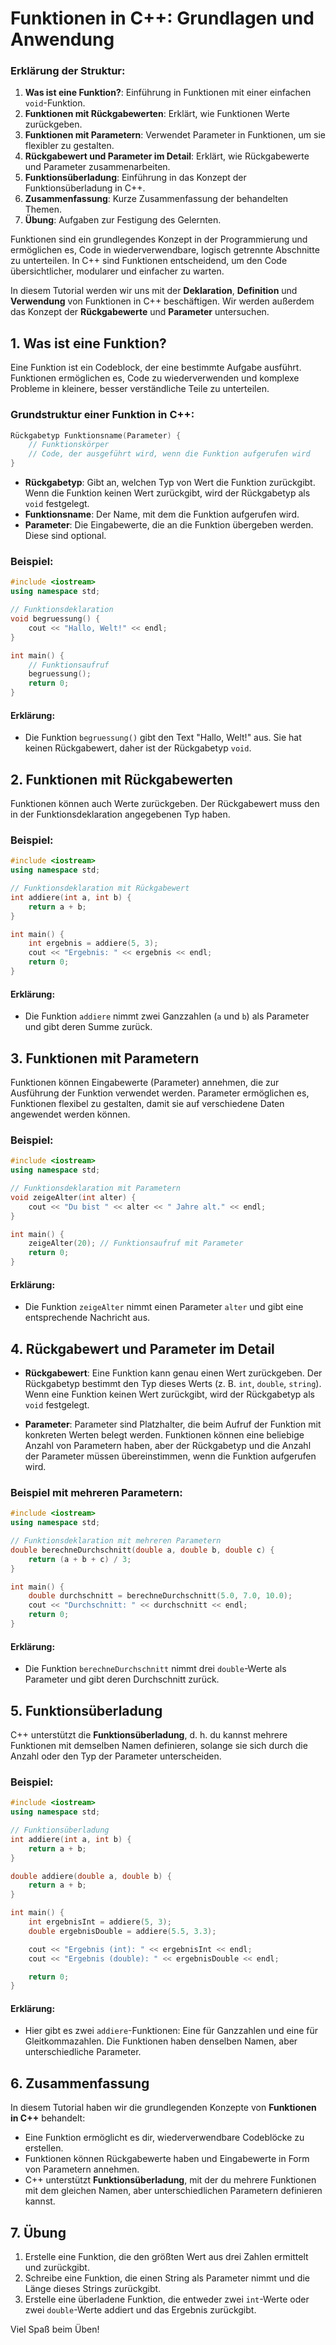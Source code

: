 # Funktionen in C++: Grundlagen und Anwendung

### Erklärung der Struktur:
1. **Was ist eine Funktion?**: Einführung in Funktionen mit einer einfachen `void`-Funktion.
2. **Funktionen mit Rückgabewerten**: Erklärt, wie Funktionen Werte zurückgeben.
3. **Funktionen mit Parametern**: Verwendet Parameter in Funktionen, um sie flexibler zu gestalten.
4. **Rückgabewert und Parameter im Detail**: Erklärt, wie Rückgabewerte und Parameter zusammenarbeiten.
5. **Funktionsüberladung**: Einführung in das Konzept der Funktionsüberladung in C++.
6. **Zusammenfassung**: Kurze Zusammenfassung der behandelten Themen.
7. **Übung**: Aufgaben zur Festigung des Gelernten.

Funktionen sind ein grundlegendes Konzept in der Programmierung und ermöglichen es, Code in wiederverwendbare, logisch getrennte Abschnitte zu unterteilen. In C++ sind Funktionen entscheidend, um den Code übersichtlicher, modularer und einfacher zu warten.

In diesem Tutorial werden wir uns mit der **Deklaration**, **Definition** und **Verwendung** von Funktionen in C++ beschäftigen. Wir werden außerdem das Konzept der **Rückgabewerte** und **Parameter** untersuchen.

## 1. Was ist eine Funktion?

Eine Funktion ist ein Codeblock, der eine bestimmte Aufgabe ausführt. Funktionen ermöglichen es, Code zu wiederverwenden und komplexe Probleme in kleinere, besser verständliche Teile zu unterteilen.

### Grundstruktur einer Funktion in C++:

```cpp
Rückgabetyp Funktionsname(Parameter) {
    // Funktionskörper
    // Code, der ausgeführt wird, wenn die Funktion aufgerufen wird
}
```

- **Rückgabetyp**: Gibt an, welchen Typ von Wert die Funktion zurückgibt. Wenn die Funktion keinen Wert zurückgibt, wird der Rückgabetyp als `void` festgelegt.
- **Funktionsname**: Der Name, mit dem die Funktion aufgerufen wird.
- **Parameter**: Die Eingabewerte, die an die Funktion übergeben werden. Diese sind optional.

### Beispiel:

```cpp
#include <iostream>
using namespace std;

// Funktionsdeklaration
void begruessung() {
    cout << "Hallo, Welt!" << endl;
}

int main() {
    // Funktionsaufruf
    begruessung();
    return 0;
}
```

#### Erklärung:
- Die Funktion `begruessung()` gibt den Text "Hallo, Welt!" aus. Sie hat keinen Rückgabewert, daher ist der Rückgabetyp `void`.

## 2. Funktionen mit Rückgabewerten

Funktionen können auch Werte zurückgeben. Der Rückgabewert muss den in der Funktionsdeklaration angegebenen Typ haben.

### Beispiel:

```cpp
#include <iostream>
using namespace std;

// Funktionsdeklaration mit Rückgabewert
int addiere(int a, int b) {
    return a + b;
}

int main() {
    int ergebnis = addiere(5, 3);
    cout << "Ergebnis: " << ergebnis << endl;
    return 0;
}
```

#### Erklärung:
- Die Funktion `addiere` nimmt zwei Ganzzahlen (`a` und `b`) als Parameter und gibt deren Summe zurück.

## 3. Funktionen mit Parametern

Funktionen können Eingabewerte (Parameter) annehmen, die zur Ausführung der Funktion verwendet werden. Parameter ermöglichen es, Funktionen flexibel zu gestalten, damit sie auf verschiedene Daten angewendet werden können.

### Beispiel:

```cpp
#include <iostream>
using namespace std;

// Funktionsdeklaration mit Parametern
void zeigeAlter(int alter) {
    cout << "Du bist " << alter << " Jahre alt." << endl;
}

int main() {
    zeigeAlter(20); // Funktionsaufruf mit Parameter
    return 0;
}
```

#### Erklärung:
- Die Funktion `zeigeAlter` nimmt einen Parameter `alter` und gibt eine entsprechende Nachricht aus.

## 4. Rückgabewert und Parameter im Detail

- **Rückgabewert**: Eine Funktion kann genau einen Wert zurückgeben. Der Rückgabetyp bestimmt den Typ dieses Werts (z. B. `int`, `double`, `string`). Wenn eine Funktion keinen Wert zurückgibt, wird der Rückgabetyp als `void` festgelegt.
  
- **Parameter**: Parameter sind Platzhalter, die beim Aufruf der Funktion mit konkreten Werten belegt werden. Funktionen können eine beliebige Anzahl von Parametern haben, aber der Rückgabetyp und die Anzahl der Parameter müssen übereinstimmen, wenn die Funktion aufgerufen wird.

### Beispiel mit mehreren Parametern:

```cpp
#include <iostream>
using namespace std;

// Funktionsdeklaration mit mehreren Parametern
double berechneDurchschnitt(double a, double b, double c) {
    return (a + b + c) / 3;
}

int main() {
    double durchschnitt = berechneDurchschnitt(5.0, 7.0, 10.0);
    cout << "Durchschnitt: " << durchschnitt << endl;
    return 0;
}
```

#### Erklärung:
- Die Funktion `berechneDurchschnitt` nimmt drei `double`-Werte als Parameter und gibt deren Durchschnitt zurück.

## 5. Funktionsüberladung

C++ unterstützt die **Funktionsüberladung**, d. h. du kannst mehrere Funktionen mit demselben Namen definieren, solange sie sich durch die Anzahl oder den Typ der Parameter unterscheiden.

### Beispiel:

```cpp
#include <iostream>
using namespace std;

// Funktionsüberladung
int addiere(int a, int b) {
    return a + b;
}

double addiere(double a, double b) {
    return a + b;
}

int main() {
    int ergebnisInt = addiere(5, 3);
    double ergebnisDouble = addiere(5.5, 3.3);

    cout << "Ergebnis (int): " << ergebnisInt << endl;
    cout << "Ergebnis (double): " << ergebnisDouble << endl;

    return 0;
}
```

#### Erklärung:
- Hier gibt es zwei `addiere`-Funktionen: Eine für Ganzzahlen und eine für Gleitkommazahlen. Die Funktionen haben denselben Namen, aber unterschiedliche Parameter.

## 6. Zusammenfassung

In diesem Tutorial haben wir die grundlegenden Konzepte von **Funktionen in C++** behandelt:

- Eine Funktion ermöglicht es dir, wiederverwendbare Codeblöcke zu erstellen.
- Funktionen können Rückgabewerte haben und Eingabewerte in Form von Parametern annehmen.
- C++ unterstützt **Funktionsüberladung**, mit der du mehrere Funktionen mit dem gleichen Namen, aber unterschiedlichen Parametern definieren kannst.

## 7. Übung

1. Erstelle eine Funktion, die den größten Wert aus drei Zahlen ermittelt und zurückgibt.
2. Schreibe eine Funktion, die einen String als Parameter nimmt und die Länge dieses Strings zurückgibt.
3. Erstelle eine überladene Funktion, die entweder zwei `int`-Werte oder zwei `double`-Werte addiert und das Ergebnis zurückgibt.

Viel Spaß beim Üben!
